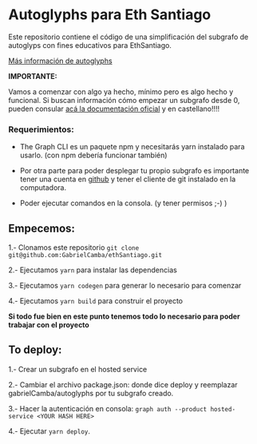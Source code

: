 # Autoglyphs para Eth Santiago

Este repositorio contiene el código de una simplificación del subgrafo de autoglyps con fines educativos para EthSantiago.

[Más información de autoglyphs](https://www.larvalabs.com/autoglyphs)

**IMPORTANTE:**

 Vamos a comenzar con algo ya hecho, mínimo pero es algo hecho y funcional. Si buscan información cómo empezar un subgrafo desde 0, pueden consular [acá la documentación oficial](https://thegraph.com/docs/es/cookbook/quick-start/) y en castellano!!!! 

### Requerimientos: 

- The Graph CLI es un paquete npm y necesitarás yarn instalado para usarlo. (con npm debería funcionar también)

- Por otra parte para poder desplegar tu propio subgrafo es importante tener una cuenta en [github](https://github.com/) y tener el cliente de git instalado en la computadora. 

- Poder ejecutar comandos en la consola. (y tener permisos ;-) )

## Empecemos:

1.- Clonamos este repositorio `git clone git@github.com:GabrielCamba/ethSantiago.git`

2.- Ejecutamos `yarn` para instalar las dependencias

3.- Ejecutamos `yarn codegen` para generar lo necesario para comenzar

4.- Ejecutamos `yarn build` para construir el proyecto

**Si todo fue bien en este punto tenemos todo lo necesario para poder trabajar con el proyecto**

## To deploy:

1.- Crear un subgrafo en el hosted service

2.- Cambiar el archivo package.json: donde dice deploy y reemplazar gabrielCamba/autoglyphs por tu subgrafo creado.

3.- Hacer la autenticación en consola: `graph auth --product hosted-service <YOUR HASH HERE>`

4.- Ejecutar `yarn deploy`.
